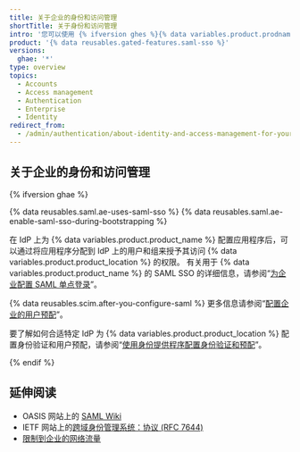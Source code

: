 ```yaml
---
title: 关于企业的身份和访问管理
shortTitle: 关于身份和访问管理
intro: '您可以使用 {% ifversion ghes %}{% data variables.product.prodname_ghe_server %} 的内置身份验证，或者选择 CAS、LDAP 或 SAML{% else %}SAML 单点登录 (SSO) 和跨域身份管理系统 (SCIM){% endif %} 来集中管理对 {% data variables.product.prodname_dotcom_the_website %} 上{% ifversion fpt %}企业拥有的组织{% endif %}{% ifversion ghes or ghae %} {% data variables.product.product_location %}{% endif %}的访问。'
product: '{% data reusables.gated-features.saml-sso %}'
versions:
  ghae: '*'
type: overview
topics:
  - Accounts
  - Access management
  - Authentication
  - Enterprise
  - Identity
redirect_from:
  - /admin/authentication/about-identity-and-access-management-for-your-enterprise
---
```


## 关于企业的身份和访问管理

{% ifversion ghae %}

{% data reusables.saml.ae-uses-saml-sso %} {% data reusables.saml.ae-enable-saml-sso-during-bootstrapping %}

在 IdP 上为 {% data variables.product.product_name %} 配置应用程序后，可以通过将应用程序分配到 IdP 上的用户和组来授予其访问 {% data variables.product.product_location %} 的权限。 有关用于 {% data variables.product.product_name %} 的 SAML SSO 的详细信息，请参阅“[为企业配置 SAML 单点登录](/admin/authentication/configuring-saml-single-sign-on-for-your-enterprise)”。

{% data reusables.scim.after-you-configure-saml %} 更多信息请参阅“[配置企业的用户预配](/admin/authentication/configuring-user-provisioning-for-your-enterprise)”。

要了解如何合适特定 IdP 为 {% data variables.product.product_location %} 配置身份验证和用户预配，请参阅“[使用身份提供程序配置身份验证和预配](/admin/authentication/configuring-authentication-and-provisioning-with-your-identity-provider)”。

{% endif %}

## 延伸阅读

- OASIS 网站上的 [SAML Wiki](https://wiki.oasis-open.org/security)
- IETF 网站上的[跨域身份管理系统：协议 (RFC 7644)](https://tools.ietf.org/html/rfc7644)
- [限制到企业的网络流量](/admin/configuration/restricting-network-traffic-to-your-enterprise)
